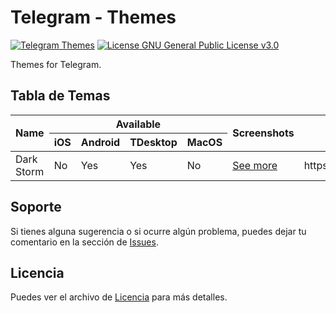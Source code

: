 # Telegram - Themes
[![Telegram Themes](https://img.shields.io/badge/Telegram%20Themes-brightgreen)](https://github.com/jric2002/telegram-themes)
[![License GNU General Public License v3.0](https://img.shields.io/badge/License-GNU%20General%20Public%20License%20v3.0-blue)](https://github.com/jric2002/telegram-themes/blob/master/LICENSE)

Themes for Telegram.

## Tabla de Temas
<table>
  <thead>
    <tr>
      <th rowspan="2" colspan="1">Name</th>
      <th rowspan="1" colspan="4">Available</th>
      <th rowspan="2" colspan="1">Screenshots</th>
      <th rowspan="2" colspan="1">Link</th>
    </tr>
    <tr>
      <th>iOS</th>
      <th>Android</th>
      <th>TDesktop</th>
      <th>MacOS</th>
    </tr>
  </thead>
  <tbody>
    <tr>
      <td>Dark Storm</td>
      <td>No</td>
      <td>Yes</td>
      <td>Yes</td>
      <td>No</td>
      <td><a href="./dark_storm/">See more</a></td>
      <td>https://t.me/addtheme/dark_storm</td>
    </tr>
  </tbody>
  <tfoot>
  </tfoot>
</table>

## Soporte
Si tienes alguna sugerencia o si ocurre algún problema, puedes dejar tu comentario en la sección de [Issues](https://github.com/jric2002/telegram-themes/issues).

## Licencia
Puedes ver el archivo de [Licencia](https://github.com/jric2002/telegram-themes/blob/master/LICENSE) para más detalles.